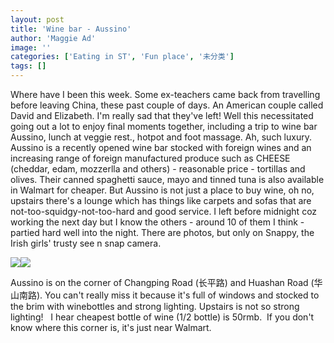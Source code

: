 ```yaml
---
layout: post
title: 'Wine bar - Aussino'
author: 'Maggie Ad'
image: ''
categories: ['Eating in ST', 'Fun place', '未分类']
tags: []
---
```


Where have I been this week. Some ex-teachers came back from travelling before leaving China, these past couple of days. An American couple called David and Elizabeth. I'm really sad that they've left! Well this necessitated going out a lot to enjoy final moments together, including a trip to wine bar Aussino, lunch at veggie rest., hotpot and foot massage. Ah, such luxury.  
Aussino is a recently opened wine bar stocked with foreign wines and an increasing range of foreign manufactured produce such as CHEESE (cheddar, edam, mozzerlla and others) - reasonable price - tortillas and olives. Their canned spaghetti sauce, mayo and tinned tuna is also available in Walmart for cheaper. But Aussino is not just a place to buy wine, oh no, upstairs there's a lounge which has things like carpets and sofas that are not-too-squidgy-not-too-hard and good service. I left before midnight coz working the next day but I know the others - around 10 of them I think - partied hard well into the night. There are photos, but only on Snappy, the Irish girls' trusty see n snap camera.

![](http://static.flickr.com/34/68219623_f888175f8d_m.jpg)![](http://static.flickr.com/35/68219549_c8e53e3815_m.jpg)

Aussino is on the corner of Changping Road (长平路) and Huashan Road (华山南路). You can't really miss it because it's full of windows and stocked to the brim with winebottles and strong lighting. Upstairs is not so strong lighting!   I hear cheapest bottle of wine (1/2 bottle) is 50rmb.  If you don't know where this corner is, it's just near Walmart.